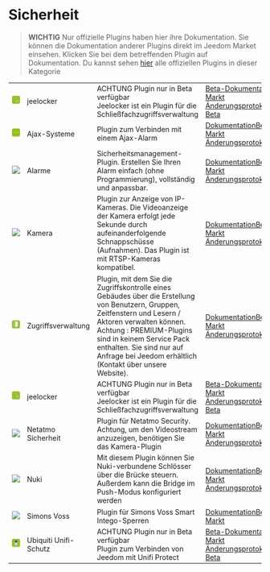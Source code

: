 
# Sicherheit


>**WICHTIG**
>Nur offizielle Plugins haben hier ihre Dokumentation. Sie können die Dokumentation anderer Plugins direkt im Jeedom Market einsehen. Klicken Sie bei dem betreffenden Plugin auf Dokumentation.
>Du kannst sehen [hier](https://market.jeedom.com/index.php?v=d&p=market&type=plugin&categorie=security) alle offiziellen Plugins in dieser Kategorie


| | | | |
|--- | --- | --- | ---|
|<img src="Jeelocker/beta/Jeelocker_icon.png" class="pluginLogo" width="100" />|jeelocker|ACHTUNG Plugin nur in Beta verfügbar<br/>Jeelocker ist ein Plugin für die Schließfachzugriffsverwaltung|[Beta-Dokumentation](Jeelocker/beta/index.md)<br/>[Markt](https://market.jeedom.com/index.php?v=d&p=market_display&id=4237)<br/>[Änderungsprotokoll Beta](Jeelocker/beta/changelog.md)|
|<img src="ajaxSystem/ajaxSystem_icon.png" class="pluginLogo" width="100" />|Ajax-Systeme|Plugin zum Verbinden mit einem Ajax-Alarm|[Dokumentation](ajaxSystem/index.md)[Beta](ajaxSystem/beta/index.md)<br/>[Markt](https://market.jeedom.com/index.php?v=d&p=market_display&id=4150)<br/>[Änderungsprotokoll](ajaxSystem/changelog.md)[Beta](ajaxSystem/beta/changelog.md)|
|<img src="alarm/alarm_icon.png" class="pluginLogo" width="100" />|Alarme|Sicherheitsmanagement-Plugin. Erstellen Sie Ihren Alarm einfach (ohne Programmierung), vollständig und anpassbar.|[Dokumentation](alarm/index.md)[Beta](alarm/beta/index.md)<br/>[Markt](https://market.jeedom.com/index.php?v=d&p=market_display&id=26)<br/>[Änderungsprotokoll](alarm/changelog.md)[Beta](alarm/beta/changelog.md)|
|<img src="camera/camera_icon.png" class="pluginLogo" width="100" />|Kamera|Plugin zur Anzeige von IP-Kameras. Die Videoanzeige der Kamera erfolgt jede Sekunde durch aufeinanderfolgende Schnappschüsse (Aufnahmen). Das Plugin ist mit RTSP-Kameras kompatibel.|[Dokumentation](camera/index.md)[Beta](camera/beta/index.md)<br/>[Markt](https://market.jeedom.com/index.php?v=d&p=market_display&id=70)<br/>[Änderungsprotokoll](camera/changelog.md)[Beta](camera/beta/changelog.md)|
|<img src="gestAccess/gestAccess_icon.png" class="pluginLogo" width="100" />|Zugriffsverwaltung|Plugin, mit dem Sie die Zugriffskontrolle eines Gebäudes über die Erstellung von Benutzern, Gruppen, Zeitfenstern und Lesern / Aktoren verwalten können. Achtung : PREMIUM-Plugins sind in keinem Service Pack enthalten. Sie sind nur auf Anfrage bei Jeedom erhältlich (Kontakt über unsere Website).|[Dokumentation](gestAccess/index.md)[Beta](gestAccess/beta/index.md)<br/>[Markt](https://market.jeedom.com/index.php?v=d&p=market_display&id=3686)<br/>[Änderungsprotokoll](gestAccess/changelog.md)[Beta](gestAccess/beta/changelog.md)|
|<img src="jeelocker/beta/jeelocker_icon.png" class="pluginLogo" width="100" />|jeelocker|ACHTUNG Plugin nur in Beta verfügbar<br/>Jeelocker ist ein Plugin für die Schließfachzugriffsverwaltung|[Beta-Dokumentation](jeelocker/beta/index.md)<br/>[Markt](https://market.jeedom.com/index.php?v=d&p=market_display&id=4238)<br/>[Änderungsprotokoll Beta](jeelocker/beta/changelog.md)|
|<img src="netatmoWelcome/netatmoWelcome_icon.png" class="pluginLogo" width="100" />|Netatmo Sicherheit|Plugin für Netatmo Security. Achtung, um den Videostream anzuzeigen, benötigen Sie das Kamera-Plugin|[Dokumentation](netatmoWelcome/index.md)[Beta](netatmoWelcome/beta/index.md)<br/>[Markt](https://market.jeedom.com/index.php?v=d&p=market_display&id=1967)<br/>[Änderungsprotokoll](netatmoWelcome/changelog.md)[Beta](netatmoWelcome/beta/changelog.md)|
|<img src="nuki/nuki_icon.png" class="pluginLogo" width="100" />|Nuki|Mit diesem Plugin können Sie Nuki-verbundene Schlösser über die Brücke steuern. Außerdem kann die Bridge im Push-Modus konfiguriert werden|[Dokumentation](nuki/index.md)[Beta](nuki/beta/index.md)<br/>[Markt](https://market.jeedom.com/index.php?v=d&p=market_display&id=2819)<br/>[Änderungsprotokoll](nuki/changelog.md)[Beta](nuki/beta/changelog.md)|
|<img src="simonsvoss/simonsvoss_icon.png" class="pluginLogo" width="100" />|Simons Voss|Plugin für Simons Voss Smart Intego-Sperren|[Dokumentation](simonsvoss/index.md)[Beta](simonsvoss/beta/index.md)<br/>[Markt](https://market.jeedom.com/index.php?v=d&p=market_display&id=3906)|
|<img src="unifiprotect/beta/unifiprotect_icon.png" class="pluginLogo" width="100" />|Ubiquiti Unifi-Schutz|ACHTUNG Plugin nur in Beta verfügbar<br/>Plugin zum Verbinden von Jeedom mit Unifi Protect|[Beta-Dokumentation](unifiprotect/beta/index.md)<br/>[Markt](https://market.jeedom.com/index.php?v=d&p=market_display&id=4188)<br/>[Änderungsprotokoll Beta](unifiprotect/beta/changelog.md)|
